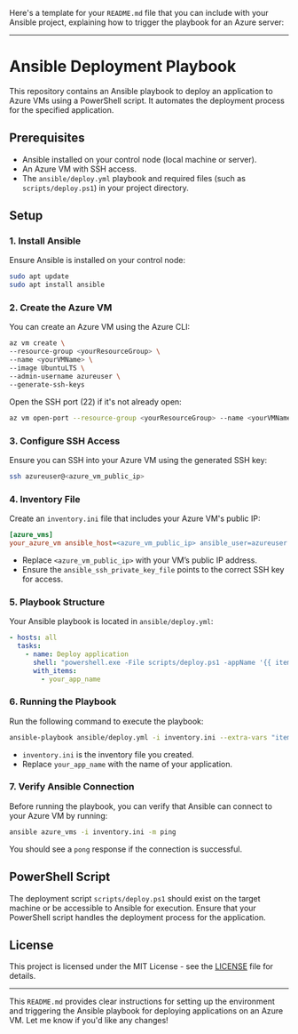 Here's a template for your `README.md` file that you can include with your Ansible project, explaining how to trigger the playbook for an Azure server:

---

# Ansible Deployment Playbook

This repository contains an Ansible playbook to deploy an application to Azure VMs using a PowerShell script. It automates the deployment process for the specified application.

## Prerequisites

- Ansible installed on your control node (local machine or server).
- An Azure VM with SSH access.
- The `ansible/deploy.yml` playbook and required files (such as `scripts/deploy.ps1`) in your project directory.

## Setup

### 1. Install Ansible
Ensure Ansible is installed on your control node:

```bash
sudo apt update
sudo apt install ansible
```

### 2. Create the Azure VM

You can create an Azure VM using the Azure CLI:

```bash
az vm create \
--resource-group <yourResourceGroup> \
--name <yourVMName> \
--image UbuntuLTS \
--admin-username azureuser \
--generate-ssh-keys
```

Open the SSH port (22) if it's not already open:

```bash
az vm open-port --resource-group <yourResourceGroup> --name <yourVMName> --port 22
```

### 3. Configure SSH Access

Ensure you can SSH into your Azure VM using the generated SSH key:

```bash
ssh azureuser@<azure_vm_public_ip>
```

### 4. Inventory File

Create an `inventory.ini` file that includes your Azure VM's public IP:

```ini
[azure_vms]
your_azure_vm ansible_host=<azure_vm_public_ip> ansible_user=azureuser ansible_ssh_private_key_file=~/.ssh/id_rsa
```

- Replace `<azure_vm_public_ip>` with your VM’s public IP address.
- Ensure the `ansible_ssh_private_key_file` points to the correct SSH key for access.

### 5. Playbook Structure

Your Ansible playbook is located in `ansible/deploy.yml`:

```yaml
- hosts: all
  tasks:
    - name: Deploy application
      shell: "powershell.exe -File scripts/deploy.ps1 -appName '{{ item }}'"
      with_items:
        - your_app_name
```

### 6. Running the Playbook

Run the following command to execute the playbook:

```bash
ansible-playbook ansible/deploy.yml -i inventory.ini --extra-vars "item=your_app_name"
```

- `inventory.ini` is the inventory file you created.
- Replace `your_app_name` with the name of your application.

### 7. Verify Ansible Connection

Before running the playbook, you can verify that Ansible can connect to your Azure VM by running:

```bash
ansible azure_vms -i inventory.ini -m ping
```

You should see a `pong` response if the connection is successful.

## PowerShell Script

The deployment script `scripts/deploy.ps1` should exist on the target machine or be accessible to Ansible for execution. Ensure that your PowerShell script handles the deployment process for the application.

## License

This project is licensed under the MIT License - see the [LICENSE](LICENSE) file for details.

---

This `README.md` provides clear instructions for setting up the environment and triggering the Ansible playbook for deploying applications on an Azure VM. Let me know if you'd like any changes!
